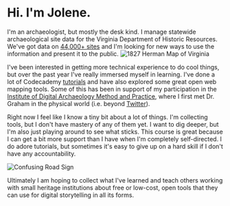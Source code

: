 # Hi. I'm Jolene.

I'm an archaeologist, but mostly the desk kind. I manage statewide archaeological site data for the Virginia Department of Historic Resources. We've got data on [44,000+ sites](http://opencontext.org/subjects/FA7B837E-7012-44CE-B017-71580CFFFF01) and I'm looking for new ways to use the information and present it to the public. 
![1827 Herman Map of Virginia](http://www.davidrumsey.com/rumsey/Size2/D0033/00332032.jpg?userid=2&username=rumsey&resolution=2&servertype=JVA&cid=8&iid=RUMSEY&vcid=NA&usergroup=Rumsey3x&profileid=13 "By Cartography Associates [CC BY-NC-SA 2.0 (http://creativecommons.org/licenses/by-nc-sa/2.0/]")

I've been interested in getting more technical experience to do cool things, but over the past year I've really immersed myself in learning. I've done a lot of Codecademy [tutorials](https://www.codecademy.com/aejolene) and have also explored some great open web mapping tools. Some of this has been in support of my participation in the [Institute of Digital Archaeology Method and Practice](http://digitalarchaeology.msu.edu/), where I first met Dr. Graham in the physical world (i.e. beyond [Twitter](https://twitter.com/aejolene)). 

Right now I feel like I know a tiny bit about a lot of things. I'm collecting tools, but I don't have mastery of any of them yet. I want to dig deeper, but I'm also just playing around to see what sticks. This course is great because I can get a bit more support than I have when I'm completely self-directed. I do adore tutorials, but sometimes it's easy to give up on a hard skill if I don't have any accountability. 

![Confusing Road Sign](https://upload.wikimedia.org/wikipedia/commons/3/33/Confusing_road_sign_in_New_South_Wales,_Australia.JPG "My journey thus far has been somewhat like this squiggly road sign. By Chelm261 (Own work) [CC BY-SA 3.0 (http://creativecommons.org/licenses/by-sa/3.0)], via Wikimedia Commons")

Ultimately I am hoping to collect what I've learned and teach others working with small heritage institutions about free or low-cost, open tools that they can use for digital storytelling in all its forms.



[//]: # (These are reference links used in the body of this note and get stripped out when the markdown processor does its job. There is no need to format nicely because it shouldn't be seen. Thanks SO - http://stackoverflow.com/questions/4823468/store-comments-in-markdown-syntax)


   [dill]: <https://github.com/joemccann/dillinger>
   [git-repo-url]: <https://github.com/joemccann/dillinger.git>
   [john gruber]: <http://daringfireball.net>
   [@thomasfuchs]: <http://twitter.com/thomasfuchs>
   [df1]: <http://daringfireball.net/projects/markdown/>
   [marked]: <https://github.com/chjj/marked>
   [Ace Editor]: <http://ace.ajax.org>
   [node.js]: <http://nodejs.org>
   [Twitter Bootstrap]: <http://twitter.github.com/bootstrap/>
   [keymaster.js]: <https://github.com/madrobby/keymaster>
   [jQuery]: <http://jquery.com>
   [@tjholowaychuk]: <http://twitter.com/tjholowaychuk>
   [express]: <http://expressjs.com>
   [AngularJS]: <http://angularjs.org>
   [Gulp]: <http://gulpjs.com>
   
   [PlDb]: <https://github.com/joemccann/dillinger/tree/master/plugins/dropbox/README.md>
   [PlGh]:  <https://github.com/joemccann/dillinger/tree/master/plugins/github/README.md>
   [PlGd]: <https://github.com/joemccann/dillinger/tree/master/plugins/googledrive/README.md>
   [PlOd]: <https://github.com/joemccann/dillinger/tree/master/plugins/onedrive/README.md>


